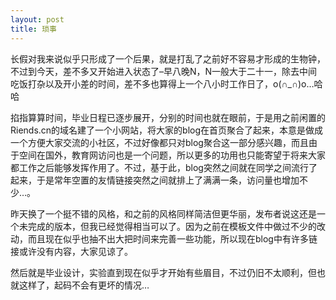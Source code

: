 ```yaml
---
layout: post 
title: 琐事
---
```


长假对我来说似乎只形成了一个后果，就是打乱了之前好不容易才形成的生物钟，不过到今天，差不多又开始进入状态了–早八晚N，N一般大于二十一，除去中间吃饭打杂以及开小差的时间，差不多也算得上一个八小时工作日了，o(∩_∩)o…哈哈

掐指算算时间，毕业日程已逐步展开，分别的时间也就在眼前，于是用之前闲置的Riends.cn的域名建了一个小网站，将大家的blog在首页聚合了起来，本意是做成一个方便大家交流的小社区，不过好像都只对blog聚合这一部分感兴趣，而且由于空间在国外，教育网访问也是一个问题，所以更多的功用也只能寄望于将来大家都工作之后能够发挥作用了。不过，基于此，blog突然之间就在同学之间流行了起来，于是常年空置的友情链接突然之间就排上了满满一条，访问量也增加不少…。

昨天换了一个挺不错的风格，和之前的风格同样简洁但更华丽，发布者说这还是一个未完成的版本，但我已经觉得相当可以了。因为之前在模板文件中做过不少的改动，而且现在似乎也抽不出大把时间来完善一些功能，所以现在blog中有许多链接或许没有内容，大家见谅了。

然后就是毕业设计，实验直到现在似乎才开始有些眉目，不过仍旧不太顺利，但也就这样了，起码不会有更坏的情况…